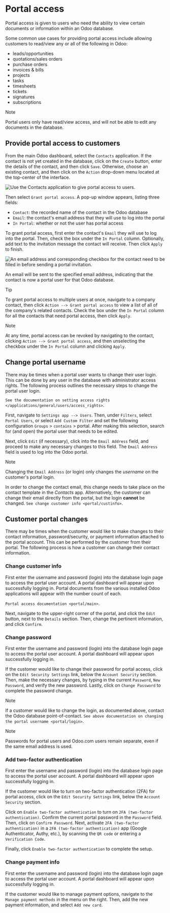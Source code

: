 # Portal access

<div id="portal/main">

Portal access is given to users who need the ability to view certain
documents or information within an Odoo database.

</div>

Some common use cases for providing portal access include allowing
customers to read/view any or all of the following in Odoo:

  - leads/opportunities
  - quotations/sales orders
  - purchase orders
  - invoices & bills
  - projects
  - tasks
  - timesheets
  - tickets
  - signatures
  - subscriptions

<div class="note">

<div class="title">

Note

</div>

Portal users only have read/view access, and will not be able to edit
any documents in the database.

</div>

## Provide portal access to customers

From the main Odoo dashboard, select the `Contacts` application. If the
contact is not yet created in the database, click on the `Create`
button, enter the details of the contact, and then click `Save`.
Otherwise, choose an existing contact, and then click on the `Action`
drop-down menu located at the top-center of the interface.

![Use the Contacts application to give portal access to
users.](portal/grant-portal-access.png)

Then select `Grant portal access`. A pop-up window appears, listing
three fields:

  - `Contact`: the recorded name of the contact in the Odoo database
  - `Email`: the contact's email address that they will use to log into
    the portal
  - `In Portal`: whether or not the user has portal access

To grant portal access, first enter the contact's `Email` they will use
to log into the portal. Then, check the box under the `In Portal`
column. Optionally, add text to the invitation message the contact will
receive. Then click `Apply` to finish.

![An email address and corresponding checkbox for the contact need to be
filled in before&#10;sending a portal
invitation.](portal/add-contact-to-portal.png)

An email will be sent to the specified email address, indicating that
the contact is now a portal user for that Odoo database.

<div class="tip">

<div class="title">

Tip

</div>

To grant portal access to multiple users at once, navigate to a company
contact, then click `Action --> Grant portal access` to view a list of
all of the company's related contacts. Check the box under the `In
Portal` column for all the contacts that need portal access, then click
`Apply`.

</div>

<div class="note">

<div class="title">

Note

</div>

At any time, portal access can be revoked by navigating to the contact,
clicking `Action --> Grant portal access`, and then unselecting the
checkbox under the `In Portal` column and clicking `Apply`.

</div>

## Change portal username

There may be times when a portal user wants to change their user login.
This can be done by any user in the database with administrator access
rights. The following process outlines the necessary steps to change the
portal user login.

<div class="seealso">

`See the documentation on setting access rights
</applications/general/users/access_rights>`.

</div>

First, navigate to `Settings app --> Users`. Then, under `Filters`,
select `Portal Users`, or select `Add Custom Filter` and set the
following configuration `Groups` \> `contains` \>
<span class="title-ref">portal</span>. After making this selection,
search for (and open) the portal user that needs to be edited.

Next, click `Edit` (if necessary), click into the `Email Address` field,
and proceed to make any necessary changes to this field. The `Email
Address` field is used to log into the Odoo portal.

<div class="note">

<div class="title">

Note

</div>

Changing the `Email Address` (or login) only changes the *username* on
the customer's portal login.

In order to change the contact email, this change needs to take place on
the contact template in the *Contacts* app. Alternatively, the customer
can change their email directly from the portal, but the login
**cannot** be changed. `See change customer info <portal/custinfo>`.

</div>

## Customer portal changes

There may be times when the customer would like to make changes to their
contact information, password/security, or payment information attached
to the portal account. This can be performed by the customer from their
portal. The following process is how a customer can change their contact
information.

### Change customer info

First enter the username and password (login) into the database login
page to access the portal user account. A portal dashboard will appear
upon successfully logging in. Portal documents from the various
installed Odoo applications will appear with the number count of each.

<div class="seealso">

`Portal access documentation <portal/main>`.

</div>

Next, navigate to the upper-right corner of the portal, and click the
`Edit` button, next to the `Details` section. Then, change the pertinent
information, and click `Confirm`.

### Change password

First enter the username and password (login) into the database login
page to access the portal user account. A portal dashboard will appear
upon successfully logging in.

If the customer would like to change their password for portal access,
click on the `Edit
Security Settings` link, below the `Account Security` section. Then,
make the necessary changes, by typing in the current `Password`, `New
Password`, and verify the new password. Lastly, click on `Change
Password` to complete the password change.

<div class="note">

<div class="title">

Note

</div>

If a customer would like to change the login, as documented above,
contact the Odoo database point-of-contact. `See above documentation on
changing the portal username <portal/login>`.

</div>

<div class="note">

<div class="title">

Note

</div>

Passwords for portal users and Odoo.com users remain separate, even if
the same email address is used.

</div>

### Add two-factor authentication

First enter the username and password (login) into the database login
page to access the portal user account. A portal dashboard will appear
upon successfully logging in.

If the customer would like to turn on two-factor authentication (2FA)
for portal access, click on the `Edit Security Settings` link, below the
`Account Security` section.

Click on `Enable two-factor authentication` to turn on `2FA (two-factor
authentication)`. Confirm the current portal password in the `Password`
field. Then, click on `Confirm Password`. Next, activate `2FA
(two-factor authentication)` in a `2FA (two-factor authentication)` app
(Google Authenticator, Authy, etc.), by scanning the `QR code` or
entering a `Verification Code`.

Finally, click `Enable two-factor authentication` to complete the setup.

### Change payment info

First enter the username and password (login) into the database login
page to access the portal user account. A portal dashboard will appear
upon successfully logging in.

If the customer would like to manage payment options, navigate to the
`Manage payment
methods` in the menu on the right. Then, add the new payment
information, and select `Add
new card`.
